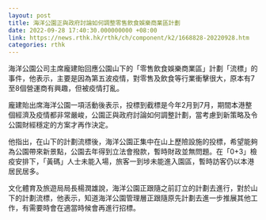 ```yaml
---
layout: post
title: 海洋公園正與政府討論如何調整零售飲食娛樂商業區計劃
date: 2022-09-28 17:40:30.000000000 +08:00
link: https://news.rthk.hk/rthk/ch/component/k2/1668828-20220928.htm
categories: rthk
---
```


海洋公園公司主席龐建貽回應公園山下的「零售飲食娛樂商業區」計劃「流標」的事件，他表示，主要是因為第五波疫情，對零售及飲食等行業衝擊很大，原本有7至8個營運商有興趣，但被疫情打亂。

龐建貽出席海洋公園一項活動後表示，投標到截標是今年2月到7月，期間本港整個經濟及疫情都非常嚴峻，公園正與政府討論如何調整計劃，當考慮到新策略及令公園財經穩定的方案才再作決定。

他指出，在山下的計劃流標後，海洋公園正集中在山上歷險設施的投標，希望能夠為公園帶來新景點，公園去年得到立法會撥款，暫時財政並無問題。在「0+3」檢疫安排下，「黃碼」人士未能入場，旅客一到埗未能進入園區，暫時訪客仍以本港居民居多。

文化體育及旅遊局局長楊潤雄說，海洋公園正跟隨之前訂立的計劃去進行，對於山下的計劃流標，他表示，知道海洋公園管理層正跟隨原先計劃去進一步推展其他工作，有需要時會在適當時候會再進行招標。
